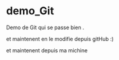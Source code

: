 # demo_Git
Demo de Git qui se passe bien .

et maintenent en le modifie depuis gitHub   :)

et maintenent depuis ma michine
